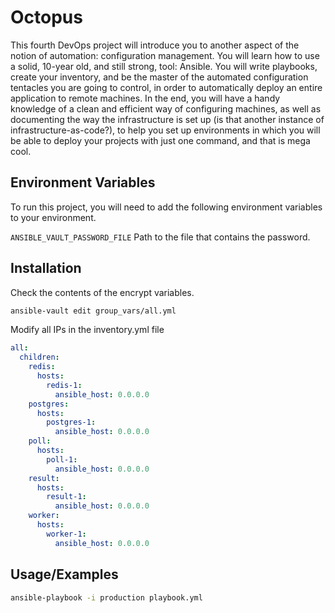 
# Octopus

This fourth DevOps project will introduce you to another aspect of the notion of automation: configuration management.
You will learn how to use a solid, 10-year old, and still strong, tool: Ansible. 
You will write playbooks, create your inventory, and be the master of the automated configuration tentacles you are going to control, in order to automatically deploy an entire application to remote machines.
In the end, you will have a handy knowledge of a clean and efficient way of configuring machines, as well as documenting the way the infrastructure is set up (is that another instance of infrastructure-as-code?), to help you set up environments in which you will be able to deploy your projects with just one command, and that is mega cool.


## Environment Variables

To run this project, you will need to add the following environment variables to your environment.

`ANSIBLE_VAULT_PASSWORD_FILE` Path to the file that contains the password.


## Installation

Check the contents of the encrypt variables.

```bash
ansible-vault edit group_vars/all.yml
```
    
Modify all IPs in the inventory.yml file

```yml
all:
  children:
    redis:
      hosts:
        redis-1:
          ansible_host: 0.0.0.0
    postgres:
      hosts:
        postgres-1:
          ansible_host: 0.0.0.0
    poll:
      hosts:
        poll-1:
          ansible_host: 0.0.0.0
    result:
      hosts:
        result-1:
          ansible_host: 0.0.0.0 
    worker:
      hosts:
        worker-1:
          ansible_host: 0.0.0.0

```
## Usage/Examples

```bash
ansible-playbook -i production playbook.yml
```

